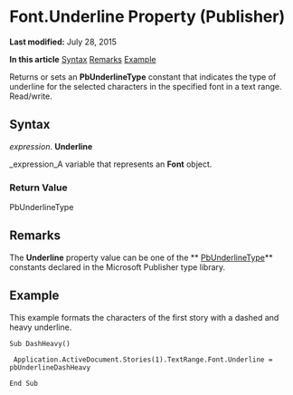 
# Font.Underline Property (Publisher)

 **Last modified:** July 28, 2015

 **In this article**
 [Syntax](#sectionSection0)
 [Remarks](#sectionSection1)
 [Example](#sectionSection2)


Returns or sets an  **PbUnderlineType** constant that indicates the type of underline for the selected characters in the specified font in a text range. Read/write.


## Syntax
<a name="sectionSection0"> </a>

 _expression_. **Underline**

 _expression_A variable that represents an  **Font** object.


### Return Value

PbUnderlineType


## Remarks
<a name="sectionSection1"> </a>

The  **Underline** property value can be one of the ** [PbUnderlineType](61977d15-c7f3-f496-bc37-91eba9d9f6e7.md)** constants declared in the Microsoft Publisher type library.


## Example
<a name="sectionSection2"> </a>

This example formats the characters of the first story with a dashed and heavy underline.


```
Sub DashHeavy() 
 
 Application.ActiveDocument.Stories(1).TextRange.Font.Underline = pbUnderlineDashHeavy 
 
End Sub 

```

